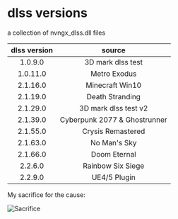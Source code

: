 # dlss versions
 a collection of nvngx_dlss.dll files

| dlss version  | source  |
| :------------: | :------------: |
| 1.0.9.0  | 3D mark dlss test  |
| 1.0.11.0  | Metro Exodus  |
| 2.1.16.0  | Minecraft Win10  |
| 2.1.19.0  | Death Stranding  |
| 2.1.29.0  | 3D mark dlss test v2  |
| 2.1.39.0  | Cyberpunk 2077 & Ghostrunner  |
| 2.1.55.0  | Crysis Remastered  |
| 2.1.63.0  | No Man's Sky  |
| 2.1.66.0  | Doom Eternal  |
| 2.2.6.0  | Rainbow Six Siege  |
| 2.2.9.0  | UE4/5 Plugin  |


My sacrifice for the cause:

![Sacrifice](https://user-images.githubusercontent.com/46948241/124277786-ca3d9200-db88-11eb-9335-6699f5414afa.gif)
